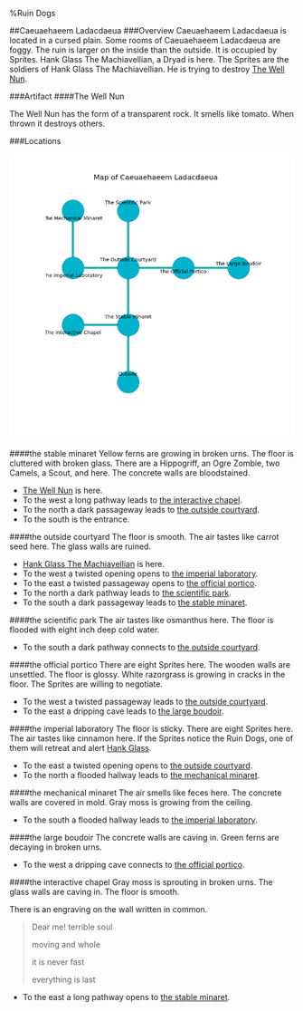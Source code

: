 %Ruin Dogs

##Caeuaehaeem Ladacdaeua
###Overview
Caeuaehaeem Ladacdaeua is located in a cursed plain. Some rooms of Caeuaehaeem Ladacdaeua are foggy. The ruin is larger on the inside than the outside. It is occupied by Sprites. <a name="Hank-Glass-The-Machiavellian"></a>Hank Glass The Machiavellian, a Dryad is here. The Sprites are the soldiers of Hank Glass The Machiavellian. He  is trying to destroy [The Well Nun](#The-Well-Nun). 



###Artifact
####<a name="The-Well-Nun"></a>The Well Nun


The Well Nun has the form of a transparent rock. It smells like tomato. When thrown it destroys others. 





###Locations


![](../v2/images/Caeuaehaeem-Ladacdaeua.png)

####<a name="the-stable-minaret"></a>the stable minaret
Yellow ferns are growing in broken urns. The floor is cluttered with broken glass. There are a Hippogriff, an Ogre Zombie, two Camels, a Scout, and  here. The concrete walls are bloodstained. 



* [The Well Nun](#The-Well-Nun) is here.
* To the west a long pathway leads to [the interactive chapel](#the-interactive-chapel).
* To the north a dark passageway leads to [the outside courtyard](#the-outside-courtyard).
* To the south is the entrance.


####<a name="the-outside-courtyard"></a>the outside courtyard
The floor is smooth. The air tastes like carrot seed here. The glass walls are ruined. 



* [Hank Glass The Machiavellian](#Hank-Glass-The-Machiavellian) is here.
* To the west a twisted opening opens to [the imperial laboratory](#the-imperial-laboratory).
* To the east a twisted passageway opens to [the official portico](#the-official-portico).
* To the north a dark pathway leads to [the scientific park](#the-scientific-park).
* To the south a dark passageway leads to [the stable minaret](#the-stable-minaret).


####<a name="the-scientific-park"></a>the scientific park
The air tastes like osmanthus here. The floor is flooded with eight inch deep cold water. 



* To the south a dark pathway connects to [the outside courtyard](#the-outside-courtyard).


####<a name="the-official-portico"></a>the official portico
There are eight Sprites here. The wooden walls are unsettled. The floor is glossy. White razorgrass is growing in cracks in the floor. The Sprites are willing to negotiate. 



* To the west a twisted passageway leads to [the outside courtyard](#the-outside-courtyard).
* To the east a dripping cave leads to [the large boudoir](#the-large-boudoir).


####<a name="the-imperial-laboratory"></a>the imperial laboratory
The floor is sticky. There are eight Sprites here. The air tastes like cinnamon here. If the Sprites notice the Ruin Dogs, one of them will retreat and alert [Hank Glass](#Hank-Glass). 



* To the east a twisted opening opens to [the outside courtyard](#the-outside-courtyard).
* To the north a flooded hallway leads to [the mechanical minaret](#the-mechanical-minaret).


####<a name="the-mechanical-minaret"></a>the mechanical minaret
The air smells like feces here. The concrete walls are covered in mold. Gray moss is growing from the ceiling. 



* To the south a flooded hallway leads to [the imperial laboratory](#the-imperial-laboratory).


####<a name="the-large-boudoir"></a>the large boudoir
The concrete walls are caving in. Green ferns are decaying in broken urns. 



* To the west a dripping cave connects to [the official portico](#the-official-portico).


####<a name="the-interactive-chapel"></a>the interactive chapel
Gray moss is sprouting in broken urns. The glass walls are caving in. The floor is smooth. 

There is an engraving on the wall written in common. 

> Dear me! terrible soul
>
> moving and whole
>
> it is never fast
>
> everything is last
>


* To the east a long pathway opens to [the stable minaret](#the-stable-minaret).


